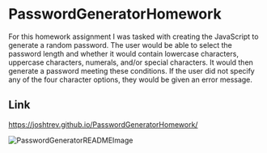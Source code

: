 # PasswordGeneratorHomework

For this homework assignment I was tasked with creating the JavaScript to generate a random password. The user would be able to select the password length and whether it would contain lowercase characters, uppercase characters, numerals, and/or special characters. It would then generate a password meeting these conditions. If the user did not specify any of the four character options, they would be given an error message.

## Link

https://joshtrev.github.io/PasswordGeneratorHomework/

![PasswordGeneratorREADMEImage](https://user-images.githubusercontent.com/69084772/108904673-cb641e80-75ec-11eb-8f69-e03cf000e5a8.png)